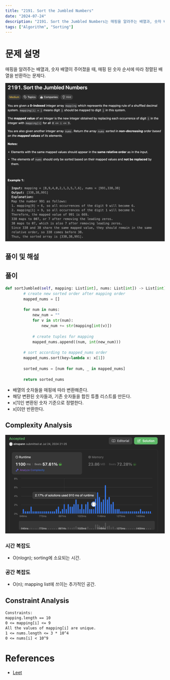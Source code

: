 ```yaml
---
title: "2191. Sort the Jumbled Numbers"
date: "2024-07-24"
description: "2191. Sort the Jumbled Numbers는 매핑을 알려주는 배열과, 숫자 배열이 주어졌을 때, 매핑 된 숫자 순서에 따라 정렬된 배열을 반환하는 문제다."
tags: ["Algorithm", "Sorting"]
---
```


# 문제 설명
매핑을 알려주는 배열과, 숫자 배열이 주어졌을 때, 매핑 된 숫자 순서에 따라 정렬된 배열을 반환하는 문제다.

![2191](../../../images/LEET/2191/2191.png)

## 풀이 및 해설

## 풀이
```python
def sortJumbled(self, mapping: List[int], nums: List[int]) -> List[int]:
        # create new sorted order after mapping order
        mapped_nums = []

        for num in nums:
            new_num = ""
            for v in str(num):
                new_num += str(mapping[int(v)])
            
            # create tuples for mapping
            mapped_nums.append((num, int(new_num)))
        
        # sort according to mapped_nums order
        mapped_nums.sort(key=lambda x: x[1])

        sorted_nums = [num for num, _ in mapped_nums]

        return sorted_nums
```
- 배열의 숫자들을 매핑에 따라 변환해준다.
- 해당 변환된 숫자들과, 기존 숫자들을 합친 튜플 리스트를 만든다.
- x[1]인 변환된 숫자 기준으로 정렬한다.
- x[0]만 반환한다.

## Complexity Analysis
![tc](../../../images/LEET/2191/tc.png)

### 시간 복잡도
- O(nlogn); sorting에 소요되는 시간.

### 공간 복잡도
- O(n); mapping list에 쓰이는 추가적인 공간.

## Constraint Analysis
```
Constraints:
mapping.length == 10
0 <= mapping[i] <= 9
All the values of mapping[i] are unique.
1 <= nums.length <= 3 * 10^4
0 <= nums[i] < 10^9
```

# References
- [Leet](https://leetcode.com/problems/sort-the-jumbled-numbers)